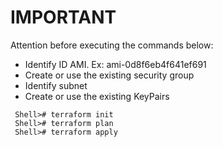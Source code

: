 # IMPORTANT

Attention before executing the commands below:
 - Identify ID AMI. Ex: ami-0d8f6eb4f641ef691
 - Create or use the existing security group 
 - Identify subnet
 - Create or use the existing KeyPairs

```
 Shell># terraform init
 Shell># terraform plan
 Shell># terraform apply
 ```
